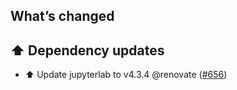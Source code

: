 ## What’s changed

## ⬆️ Dependency updates

- ⬆️ Update jupyterlab to v4.3.4 @renovate ([#656](https://github.com/hassio-addons/addon-jupyterlab/pull/656))
